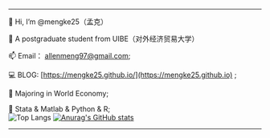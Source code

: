 -----------------------------------------------------

👋 Hi, I’m @mengke25（孟克）  <br />

👀 A postgraduate student from UIBE（对外经济贸易大学）  <br />

📫 Email： [allenmeng97@gmail.com](mailto:allenmeng97@gmail.com);   <br />

💻 BLOG:  [https://mengke25.github.io/](https://mengke25.github.io) ;  <br />

🌱 Majoring in World Economy;    <br />

💞️ Stata & Matlab & Python & R;  
![Top Langs](https://github-readme-stats.vercel.app/api/top-langs/?username=mengke25&hide=ipynb,TypeScript,html,CSS,C++,GLSL,Notebook,TeX,SCSS&exclude_repo=mengke25.github.io,py_learning&layout=compact) 
[![Anurag's GitHub stats](https://github-readme-stats.vercel.app/api?username=mengke25&show_icons=true&line_height=20)](https://github.com/anuraghazra/github-readme-stats)

-----------------------------------------------------



<!---
mengke25/mengke25 is a ✨ special ✨ repository because its `README.md` (this file) appears on your GitHub profile.  
You can click the Preview link to take a look at your changes.  
--->
